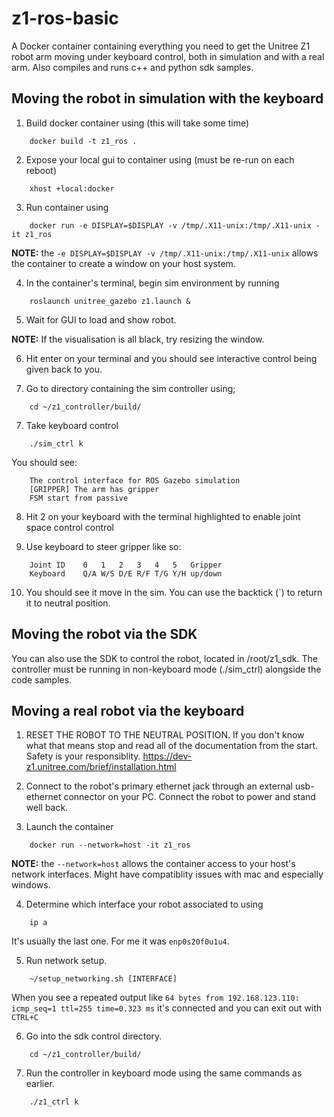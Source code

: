 # z1-ros-basic

A Docker container containing everything you need to get the Unitree Z1 robot arm moving under keyboard control, both in simulation and with a real arm. Also compiles and runs c++ and python sdk samples.

## Moving the robot in simulation with the keyboard

1. Build docker container using (this will take some time)
```
	docker build -t z1_ros .
```

2. Expose your local gui to container using (must be re-run on each reboot)
```
	xhost +local:docker
```

3. Run container using
```
	docker run -e DISPLAY=$DISPLAY -v /tmp/.X11-unix:/tmp/.X11-unix -it z1_ros
```

**NOTE:** the `-e DISPLAY=$DISPLAY -v /tmp/.X11-unix:/tmp/.X11-unix` allows the container to create a window on your host system.

4. In the container's terminal, begin sim environment by running
```
	roslaunch unitree_gazebo z1.launch &
```

5. Wait for GUI to load and show robot.

**NOTE:** If the visualisation is all black, try resizing the window.

6. Hit enter on your terminal and you should see interactive control being given back to you.

6. Go to directory containing the sim controller using;
```
	cd ~/z1_controller/build/
```

7. Take keyboard control
```
	./sim_ctrl k
```
You should see:
```
	The control interface for ROS Gazebo simulation
	[GRIPPER] The arm has gripper
	FSM start from passive
```

8. Hit 2 on your keyboard with the terminal highlighted to enable joint space control control

9. Use keyboard to steer gripper like so:
```
	Joint ID	0	1	2	3	4	5	Gripper
	Keyboard	Q/A	W/S	D/E	R/F	T/G	Y/H	up/down
```

10. You should see it move in the sim. You can use the backtick (`) to return it to neutral position.

## Moving the robot via the SDK

You can also use the SDK to control the robot, located in /root/z1_sdk. The controller must be running in non-keyboard mode (./sim_ctrl) alongside the code samples.

## Moving a real robot via the keyboard

1. RESET THE ROBOT TO THE NEUTRAL POSITION. If you don't know what that means stop and read all of the documentation from the start. Safety is your responsiblity. https://dev-z1.unitree.com/brief/installation.html

2. Connect to the robot's primary ethernet jack through an external usb-ethernet connector on your PC. Connect the robot to power and stand well back.

3. Launch the container
```
	docker run --network=host -it z1_ros
```
**NOTE:** the `--network=host` allows the container access to your host's network interfaces. Might have compatiblity issues with mac and especially windows.

4. Determine which interface your robot associated to using
```
	ip a
```
It's usually the last one. For me it was `enp0s20f0u1u4`.

5. Run network setup.
```
	~/setup_networking.sh [INTERFACE]
```

When you see a repeated output like `64 bytes from 192.168.123.110: icmp_seq=1 ttl=255 time=0.323 ms` it's connected and you can exit out with `CTRL+C`

6. Go into the sdk control directory.
```
	cd ~/z1_controller/build/
```

7. Run the controller in keyboard mode using the same commands as earlier.
```
	./z1_ctrl k
```